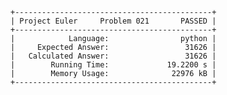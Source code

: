     +--------------------------------------------+
    | Project Euler     Problem 021       PASSED |
    +--------------------------------------------+
    |            Language:                python |
    |     Expected Answer:                 31626 |
    |   Calculated Answer:                 31626 |
    |        Running Time:             19.2200 s |
    |        Memory Usage:              22976 kB |
    +--------------------------------------------+
